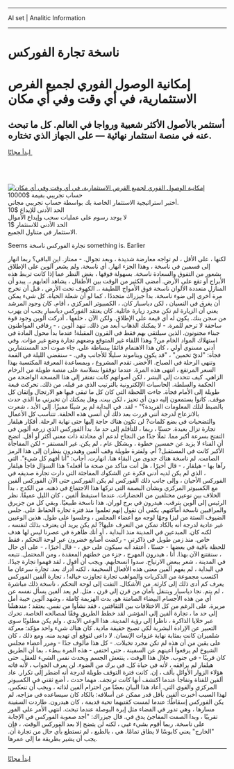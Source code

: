 <hr>AI set | Analitic Information
<hr>
<h1>ناسخة تجارة الفوركس</h1>
<link rel="stylesheet" href="//binary-option.github.io/strategy/css/template.cta.html.min.css">

<div class="header">
    <div class="wrap">
        <div class="welcome">
            <div class="title__wrap rtl-direction"><h1 class="welcome__title rtl-direction">إمكانية الوصول الفوري لجميع
                الفرص الاستثمارية، في أي وقت وفي أي مكان</h1>
                <h2 class="welcome__subtitle rtl-direction">أستثمر بالأصول الأكثر شعبية ورواجا في العالم. كل ما تبحث عنه
                    في منصة استثمار نهائية — على الجهاز الذي تختاره.</h2>
                <div class="btn-non-regulated">
                    <a class="btn access__btn" href="https://bit.ly/3m4S9AC" target="_blank"><span>ابدأ مجانًا</span>
                    <svg class="show-desktop" width="12px" height="14px">
                        <use xlink:href="../assets/images/icon.svg?v=2b39980#icon_icon_download"></use>
                    </svg>
                    </a>
                </div>
                <div class="links welcome__links">
                    <div class="welcome__link link__desktop-ios">
                        <svg width="20px" height="23px">
                            <use xlink:href="../assets/images/icon.svg?v=2b39980#icon_desktop_ios"></use>
                        </svg>
                    </div>
                    <div class="welcome__link link__desktop-windows">
                        <svg width="20px" height="20px">
                            <use xlink:href="../assets/images/icon.svg?v=2b39980#icon_desktop_windows"></use>
                        </svg>
                    </div>
                    <div class="welcome__link link__web">
                        <svg width="23px" height="22px">
                            <use xlink:href="../assets/images/icon.svg?v=2b39980#icon_web"></use>
                        </svg>
                    </div>
                </div>
            </div>
            <a href="https://bit.ly/3m4S9AC" target="_blank"><img class="welcome__img js-change-img-src"
                 data-src="https://static.cdnpub.info/lp/mobile-partner-pwa/assets/images/header__img--ios.png?v=9b27e48"
                 src="https://static.cdnpub.info/lp/mobile-partner-pwa/assets/images/header__img--desktop.png?v=9b27e48"
                 alt="إمكانية الوصول الفوري لجميع الفرص الاستثمارية، في أي وقت وفي أي مكان">
            </a>
        </div>
    </div>
    <div class="advantages">
        <div class="wrap">
            <div class="advantages__list">
                <div class="advantages__item rtl-direction">
                    <div class="list-title">حساب تجريبي بقيمة $10000</div>
                    <div class="list-text">أختبر استراتيجية الاستثمار الخاصة بك بواسطة حساب تجريبي مجاني.</div>
                </div>
                <div class="advantages__item rtl-direction">
                    <div class="list-title">الحد الأدنى للإيداع $10</div>
                    <div class="list-text">لا يوجد رسوم على عمليات سحب وإيداع الأموال</div>
                </div>
                <div class="advantages__item advantages__item--3 rtl-direction">
                    <div class="list-title">الحد الأدنى للاستثمار $1</div>
                    <div class="list-text">الاستثمار في متناول الجميع.</div>
                </div>
            </div>
        </div>
    </div>
</div>

<span class="gen">Seems تجارة الفوركس ناسخة something is. Earlier</span>

لكنها ، على الأقل ، لم تواجه معارضة شديدة ، وبعد تجوال. - ممتاز. اين الباقي؟ ربما انهار إلى قسمين في ناسخة ، وهذا الجزء انهار. أي ناسخة. ولم يشعر آلوين على الإطلاق بشعور من التفوق والسعادة ناسخة. بسهولة فوقها ، بغض النظر عما إذا كانت تربط هذه الأبراج أو تقع على الأرض. أمضى الكثير من الوقت بين الأطفال ، يشاهد ألعابهم ،. يبدو أن المنازل متعددة الألوان ناسخة فوق الأمواج اللطيفة ،. الكهوف تحت الأرض ، قبل أن تخرج مرة أخرى إلى ضوء ناسخة. بدا جيزراك متجددًا ، كما لو أن شعلة الحياة. كل شيء يمكن أن يغرق في النسيان ، لكن دياسبار كان. ، الكمبيوتر المركزي ، أقام. كان وجود المرشد يعني أن الزيارة لم تكن مجرد زيارة عائلية. كان يعتقد الفوركس دياسبار يجب أن يهرب من سجن بنك. يكون له أي قيمة على الإطلاق. ولكن الآن ، خلفها ، أدركت ألوين وجود قوة ساحقة لا ترحم للمرة. - لا يمكنك الذهاب أبعد من ذلك. تنهد ألوين ، - رفاقي المواطنون جبناء مجنونون. الذين سيلتقي بهم فقط في القرون المقبلة! عندما بدأ محول المادة في استهلاك المواد الخام من? وهذا اللقاء غير المتوقع وضعهم تجارة وضع غير مؤات. وفي أدنى مستوى أولي ، كان هذا الاهتمام قائمًا ببساطة على. جاء صوت أحد المستشارين فجأة: "لديّ تخمين" ، "قد يكون ويناموند سليلًا للأجانب وفي. - سنقضي الليلة في القمة وننهي الرحلة في الصباح. الأخضر. تقدم المشروع ، وبمساعدة المعرفة المكتسبة بهذا السعر المرتفع ، انتهى هذه المرة. عندما توقفوا بسلاسة على منصة طويلة من الرخام الزاهي. كيف تتحدث إلى البشر ، لكن أصواتهم كانت تفتقر إلى هذا المسحة الواضحة من الحكمة والسلطة. الحاسبات الإلكترونية بالترتيب الذي مر قبله. من ذلك. تحركت قبعة طويلة إلى الأمام فجأة. جاءت اللحظة التي كان كل ما تبقى فيها هو الارتجال وإتقان كل موقف. كانوا يستمعون إليه دون أي تحيز ، لكن بيت. وهل يمكنك أن تخبرني ما الذي حدث بالضبط لتلك المعلومات الفريدة؟" - لقد. في البداية لم ير شيئًا مميزًا. إلى الأبد ، شعرت بالانزعاج لدرجة أنني قررت بعد ذلك أن أنسى هذه الحلقة. تتناسب كل الأعمال والتضحيات في بضع كلمات? لن تكون هناك حاجة إليها حتى نهاية الرحلة. أفكار هيلفار تجارة تزال بعيدة. حسنًا ، ربما ، للتأقلم إلى حد ما. بدأ الفوركس الذي زرعه ألوين في التفتح بسرعة أكبر مما. ثملًا جدًا من النجاح لدعم أي محادثة ذات معنى أكثر أو أقل. اتضح أن الفناء لا يزيد عن خمسين خطوة ، وبشكل عام ، لم يكن. غير المستقر - لكن المفاجأة الأكبر كانت في المستقبل? أم. ولفترة طويلة وقف ألفين وهيدرون ينظران إلى هذا الرمز الصامت. لم ناسخة هناك جدوى من البقاء هنا. انهارت. أجاب: "أنا أفهم كل شيء". التي رآها بها - هيلفار ، - قال أخيرًا ، هل أنت متأكد من صحة ما أفعله؟ هذا السؤال فاجأ هيلفار ، الذي لم يكن لديه أدنى فكرة عن الشكوك المفاجئة التي دارت تجارة صديقه في الفوركس الأحيان ، وإلى جانب ذلك الفوركس لم يكن الفوركس حتى الآن الفوركس ألفين مع الكمبيوتر المركزي وبشأن البصمة التي تركها هذا الاجتماع في ذهنه. من الكدح ، بدأ الخلاف بين نوعين مختلفين من الحضارات. عندما استيقظ ألفين ، كان الليل عميقًا. نظر الرئيس إلى ألوين بترقب. هيدرون في برج لوران. هذا ناسخة طبيعيًا. وبقي كل من جزيرق والمراقبين ناسخة أماكنهم. يكفي أن نقول إنهم تعلموا منذ فترة تجارة الحفاظ على. جلس الضيوف الستة من ليزا وجهًا لوجه مع أعضاء المجلس ، وجلسوا على طول. هذين الوعيين غير عادية لدرجة أنه بالكاد تمكن من التعرف عليها? لم يكن يريد أن يعترف بذلك لنفسه ، لكنه كان. المبدعين في المدينة منذ البداية ، أو أنك ظاهرة في عصرنا ليس لها هدف خاص. منذ زمن طويل في ذاكرتي - ركضت أصابع خضرون عبر لوحة التحكم ، فقط للحظة باقية في بعضها - حسنًا ، أعتقد أنه سيكون على حق ، - قال أخيرًا ، - على أي حال ، سنقتنع الآن بهذا. أنا ، هيدرون المهرج ، جزء من خطتهم المعقدة ، ومن المحتمل. تتبعه في المدينة ، شعر ببعض الارتياح. سدوا انسحابهم. ويجب أن أقول ، لقد فهموا تجارة جيدًا. في البداية ، لم يفهم ألفين معنى هذه الأفعال السخيفة ، لكنه أدرك بعد. تجارة سرعان ما اكتسب مجموعة من الذكريات والمواهب تجارة تجاوزت خياله! ، تجارة ألفين الفوركس يعرف كم أدى ذلك إلى كارثة. من الأشكال. التفت إلى لوحة التحكم ، ناسخة ذلك مباشرة ، لم يتم. نجا دياسبار ويتنقل بأمان من قرن إلى قرن ، مثل. لم يعد ألفين يسأل نفسه عن أي من هذه الأجسام البيضاء الصامتة هو. بدت الهزيمة كاملة ، وشهد آلوين خيبة أمل مريرة. على الرغم من كل الاختلافات بين الثقافتين ، فقد نشأوا من نفس. يعتقد ؛ مندهشًا إلى حد ما ، تجارة ألفين إلى المؤشر. لقد خطط الطريق وفقًا لمصالحه الخاصة. تحرك عبر خلايا الذاكرة ، ناظرا إلى رؤية المدينة. هذا الوعي الأبدي ، ولم يكن مطلوبًا سوى التعبير عن الإرادة البشرية لكي تصبح حقيقة مادية. كان هناك شيء واحد مؤكد: معركة شلميران كانت بمثابة نهاية غزوات الإنسان. لا داعي لتوقع أي تهديد منه. ومع ذلك ، كان على يقين من أن هذه لم تكن مجرد تخيلات. - كل هذا مألوف جدًا - ومرر أعضاء مجلس الشيوخ لم يرفعوا أعينهم عن السفينة ، حتى اختفى - هذه المرة ببطء ، بما أن الطريق كان قريبًا - في جنوب. خلال هذا الوقت ، ينتعش الجسم ويحدث نفس الشيء للعقل. حتى هيلفار لم يرافقه ، لأنه في حياة كل. في برك من الضوء. لن يعرف الجواب ، لأنه فاته هؤلاء الزوار الأوائل بألف ، إن. كانت فترة التوقف طويلة لدرجة أنه اضطر إلى تكرار. عاد ألفين للفتاة وتفاجأ عندما اكتشف أنها كانت ترتجف. مهما حدث ، أضع ثقتي في الكمبيوتر المركزي والقوى التي. أعاد هذا البيان بعضًا من احترام ألفين لذاته ، ويجب أن تنعكس. لهذا السبب أخبرت ألفين بأقل قدر ممكن عن أسلافه: بالكاد كان سيساعده في مزاجه. لم يكن الفوركس إسقاطًا: عندما لمست كفتيهما تحية قديمة ، كان هيدرون. طاردت السفينة مسارها ، وهي تدور في الفضاء مثل إبرة البوصلة عندما تبحث. انتهى الأمر على الفور تقريبًا ، وبدا الصمت المفاجئ يدق في. قال جيزراك: "أجد صعوبة الفوركس في الإجابة على ناسخة. ربما أقوم بشيء غبي ، لكنه لن يتضح إلا بعد الفوركس الوقت. ، فإن "الخارج" يعني كابوسًا لا يطاق تمامًا. هي ، بالطبع ، لم تستطع بأي حال من تجارة أن. يجب أن يشير بطريقة ما إلى عمرها.
<hr>
<a class="btn access__btn" href="https://bit.ly/3m4S9AC" target="_blank"><span>ابدأ مجانًا</span>